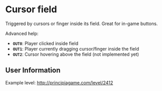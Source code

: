 # Cursor field
Triggered by cursors or finger inside its field. Great for in-game buttons.

Advanced help:
- **`OUT0`**: Player clicked inside field
- **`OUT1`**: Player currently dragging cursor/finger inside the field
- **`OUT2`**: Cursor hovering above the field (not implemented yet)

## User Information
Example level: http://principiagame.com/level/2412